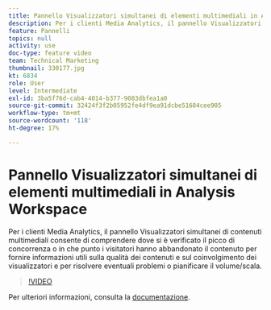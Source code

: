 ```yaml
---
title: Pannello Visualizzatori simultanei di elementi multimediali in Analysis Workspace
description: Per i clienti Media Analytics, il pannello Visualizzatori simultanei di contenuti multimediali consente di comprendere dove si è verificato il picco di concorrenza o in che punto i visitatori hanno abbandonato il contenuto per fornire informazioni utili sulla qualità dei contenuti e sul coinvolgimento dei visualizzatori e per risolvere eventuali problemi o pianificare il volume/scala.
feature: Pannelli
topics: null
activity: use
doc-type: feature video
team: Technical Marketing
thumbnail: 330177.jpg
kt: 6834
role: User
level: Intermediate
exl-id: 3ba5f76d-cab4-4014-b377-9083dbfea1a0
source-git-commit: 32424f3f2b05952fe4df9ea91dcbe51684cee905
workflow-type: tm+mt
source-wordcount: '118'
ht-degree: 17%

---
```


# Pannello Visualizzatori simultanei di elementi multimediali in Analysis Workspace

Per i clienti Media Analytics, il pannello Visualizzatori simultanei di contenuti multimediali consente di comprendere dove si è verificato il picco di concorrenza o in che punto i visitatori hanno abbandonato il contenuto per fornire informazioni utili sulla qualità dei contenuti e sul coinvolgimento dei visualizzatori e per risolvere eventuali problemi o pianificare il volume/scala.

>[!VIDEO](https://video.tv.adobe.com/v/330177/?quality=12&learn=on)

Per ulteriori informazioni, consulta la [documentazione](https://experienceleague.adobe.com/docs/analytics/analyze/analysis-workspace/panels/media-concurrent-viewers.html?lang=en#analysis-workspace).
